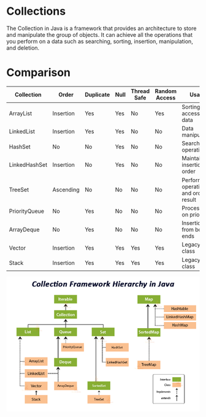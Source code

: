 # Collections
The Collection in Java is a framework that provides an architecture to store and manipulate the group of objects. It can achieve all the operations
that you perform on a data such as searching, sorting, insertion, manipulation, and deletion.

# Comparison
| **Collection**| **Order**  |**Duplicate**  | **Null**  | **Thread Safe**  | **Random Access** |                   **Usage**                     |
|---------------|------------|---------------|-----------|------------------|-------------------|-------------------------------------------------|
|ArrayList      |Insertion   |Yes            |Yes        | No               | Yes               | Sorting and accessing data                      |
|LinkedList     |Insertion   |Yes            |Yes        | No               | No                | Data manipulation                               |
|HashSet        |No          |No             |Yes        | No               | No                | Search operations                               |
|LinkedHashSet  |Insertion   |No             |Yes        | No               | No                | Maintain insertion order                        |
|TreeSet        |Ascending   |No             |No         | No               | No                | Perform operations and ordered result           |
|PriorityQueue  |No          |Yes            |No         | No               | No                | Processed on priority                           |
|ArrayDeque     |No          |Yes            |No         | No               | No                | Insertion from both ends                        |
|Vector         |Insertion   |Yes            |Yes        | Yes              | Yes               | Legacy class                                    |
|Stack          |Insertion   |Yes            |Yes        | Yes              | Yes               | Legacy class                                    |

![](collections.jpg)